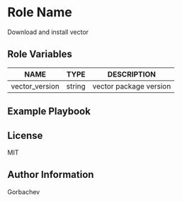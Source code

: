 Role Name
=========

Download and install vector

Role Variables
--------------

| NAME           | TYPE   | DESCRIPTION            |
|----------------|--------|------------------------|
| vector_version | string | vector package version |

Example Playbook
----------------

License
-------

MIT

Author Information
------------------

Gorbachev
